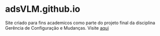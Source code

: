 # adsVLM.github.io
Site criado para fins academicos como parte do projeto final da disciplina Gerência de Configuração e Mudanças. 
Visite [aqui](https://adsvlm.github.io)